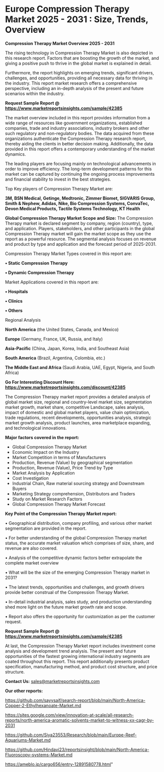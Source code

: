 # Europe Compression Therapy Market 2025 - 2031 : Size, Trends, Overview

<Strong> Compression Therapy Market Overview 2025 - 2031</strong>

The rising technology in Compression Therapy Market is also depicted in this research report. Factors that are boosting the growth of the market, and giving a positive push to thrive in the global market is explained in detail.

Furthermore, the report highlights on emerging trends, significant drivers, challenges, and opportunities, providing all necessary data for thriving in the industry. This report market research offers a comprehensive perspective, including an in-depth analysis of the present and future scenarios within the industry.

<strong>Request Sample Report @ <a href=https://www.marketreportsinsights.com/sample/42385>https://www.marketreportsinsights.com/sample/42385</a></strong>

The market overview included in this report provides information from a wide range of resources like government organizations, established companies, trade and industry associations, industry brokers and other such regulatory and non-regulatory bodies. The data acquired from these organizations authenticate the Compression Therapy research report, thereby aiding the clients in better decision making. Additionally, the data provided in this report offers a contemporary understanding of the market dynamics.

The leading players are focusing mainly on technological advancements in order to improve efficiency. The long-term development patterns for this market can be captured by continuing the ongoing process improvements and financial stability to invest in the best strategies.

Top Key players of Compression Therapy Market are:

<strong>3M, BSN Medical, Getinge, Medtronic, Zimmer Biomet, SIGVARIS Group, Smith & Nephew, Adidas, Nike, Bio Compression Systems, ConvaTec, Devon Medical Products, Tactile Systems Technology, KT Health</strong>

<strong><b>Global Compression Therapy Market Scope and Size:</b></strong>
The Compression Therapy market is declared segment by company, region (country), type, and application. Players, stakeholders, and other participants in the global Compression Therapy market will gain the market scope as they use the report as a powerful resource. The segmental analysis focuses on revenue and product by type and application and the forecast period of 2025-2031.

Compression Therapy Market Types covered in this report are:

<strong>•  Static Compression Therapy

•  Dynamic Compression Therapy</strong>

Market Applications covered in this report are:

<strong>•  Hospitals

•  Clinics

•  Others</strong> 

Regional Analysis

<strong>North America</strong> (the United States, Canada, and Mexico)

<strong>Europe</strong> (Germany, France, UK, Russia, and Italy)

<strong>Asia-Pacific</strong> (China, Japan, Korea, India, and Southeast Asia)

<strong>South America</strong> (Brazil, Argentina, Colombia, etc.)

<strong>The Middle East and Africa</strong> (Saudi Arabia, UAE, Egypt, Nigeria, and South Africa)

<strong>Go For Interesting Discount Here: <a href=https://www.marketreportsinsights.com/discount/42385>https://www.marketreportsinsights.com/discount/42385</a></strong>

The Compression Therapy market report provides a detailed analysis of global market size, regional and country-level market size, segmentation market growth, market share, competitive Landscape, sales analysis, impact of domestic and global market players, value chain optimization, trade regulations, recent developments, opportunities analysis, strategic market growth analysis, product launches, area marketplace expanding, and technological innovations.

<strong><b>Major factors covered in the report:</b></strong>
<ul>
  <li>Global Compression Therapy Market </li>
  <li>Economic Impact on the Industry</li>
  <li>Market Competition in terms of Manufacturers</li>
  <li>Production, Revenue (Value) by geographical segmentation</li>
  <li>Production, Revenue (Value), Price Trend by Type</li>
  <li>Market Analysis by Application</li>
  <li>Cost Investigation</li>
  <li>Industrial Chain, Raw material sourcing strategy and Downstream Buyers</li>
  <li>Marketing Strategy comprehension, Distributors and Traders</li>
  <li>Study on Market Research Factors</li>
  <li>Global Compression Therapy Market Forecast</li>
</ul>

<strong><b>Key Point of the Compression Therapy Market report:</b></strong>

• Geographical distribution, company profiling, and various other market segmentation are provided in the report.

• For better understanding of the global Compression Therapy market status, the accurate market valuation which comprises of size, share, and revenue are also covered.

• Analysis of the competitive dynamic factors better extrapolate the complete market overview

• What will be the size of the emerging Compression Therapy market in 2031?

• The latest trends, opportunities and challenges, and growth drivers provide better construal of the Compression Therapy Market.

• In-detail industrial analysis, sales study, and production understanding shed more light on the future market growth rate and scope.

• Report also offers the opportunity for customization as per the customer request.

<strong>Request Sample Report @ <a href=https://www.marketreportsinsights.com/sample/42385>https://www.marketreportsinsights.com/sample/42385</a></strong>

At last, the Compression Therapy Market report includes investment come analysis and development trend analysis. The present and future opportunities of the fastest growing international industry segments are coated throughout this report. This report additionally presents product specification, manufacturing method, and product cost structure, and price structure.

<strong>Contact Us:</strong>
sales@marketreportsinsights.com

<strong>Our other reports:</strong>

<a href=https://github.com/sayysaif/search-report/blob/main/North-America-Copper-2-Ethylhexanoate-Market.md>https://github.com/sayysaif/search-report/blob/main/North-America-Copper-2-Ethylhexanoate-Market.md</a>

<a href=https://sites.google.com/view/innovation-at-scale/all-research-reports/north-america-aromatic-solvents-market-to-witness-xx-cagr-by-2031>https://sites.google.com/view/innovation-at-scale/all-research-reports/north-america-aromatic-solvents-market-to-witness-xx-cagr-by-2031</a>

<a href=https://github.com/Siya23553/Research/blob/main/Europe-Reef-Aquariums-Market.md>https://github.com/Siya23553/Research/blob/main/Europe-Reef-Aquariums-Market.md</a>

<a href=https://github.com/Hindavi23/reportsinsight/blob/main/North-America-Fluoroscopy-systems-Market.md>https://github.com/Hindavi23/reportsinsight/blob/main/North-America-Fluoroscopy-systems-Market.md</a>

<a href=https://ameblo.jp/cargo656/entry-12891580778.html>https://ameblo.jp/cargo656/entry-12891580778.html</a>"
